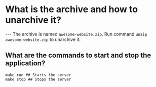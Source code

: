 # What is the archive and how to unarchive it?

--- The archive is named `awesome-website.zip`. Run command `unzip awesome-website.zip` to unarchive it.

## What are the commands to start and stop the application?

```shell
make run ## Starts the server
make stop ## Stops the server
